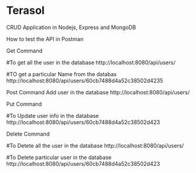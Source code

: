 # Terasol
CRUD Application in Nodejs, Express and MongoDB

How to test the API in Postman 

Get Command
 
#To get all the user in the database
http://localhost:8080/api/users/


#TO get a particular Name from the databas
http://localhost:8080/api/users/60cb7488d4a52c38502d4235


Post Command
Add user in the database
http://localhost:8080/api/users/

Put Command

#To Update user info in the database
http://localhost:8080/api/users/60cb7488d4a52c38502d423

Delete Command

#To Detete all the user in the database
http://localhost:8080/api/users/


#To Detete particular user in the database
http://localhost:8080/api/users/60cb7488d4a52c38502d423
